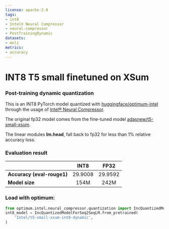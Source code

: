 ```yaml
---
license: apache-2.0
tags:
- int8
- Intel® Neural Compressor
- neural-compressor
- PostTrainingDynamic
datasets:
- mnli
metrics:
- accuracy
---
```


# INT8 T5 small finetuned on XSum

### Post-training dynamic quantization

This is an INT8  PyTorch model quantized with [huggingface/optimum-intel](https://github.com/huggingface/optimum-intel) through the usage of [Intel® Neural Compressor](https://github.com/intel/neural-compressor). 

The original fp32 model comes from the fine-tuned model [adasnew/t5-small-xsum](https://huggingface.co/adasnew/t5-small-xsum).

The linear modules **lm.head**, fall back to fp32 for less than 1% relative accuracy loss.

### Evaluation result

|   |INT8|FP32|
|---|:---:|:---:|
| **Accuracy (eval-rouge1)** | 29.9008 |29.9592|
| **Model size**  |154M|242M|

### Load with optimum:

```python
from optimum.intel.neural_compressor.quantization import IncQuantizedModelForSeq2SeqLM
int8_model = IncQuantizedModelForSeq2SeqLM.from_pretrained(
    'Intel/t5-small-xsum-int8-dynamic',
)
```
